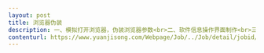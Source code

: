 ```yaml
---                
layout: post       
title: 浏览器伪装           
description: 一、模拟打开浏览器，伪装浏览器参数<br>二、软件信息操作界面制作<br>三、对接API数据，制作相应功能<br>四、有较好的沟通能力与技术     
contenturl: https://www.yuanjisong.com/Webpage/Job/../Job/detail/jobid/101472      
---                 
```

